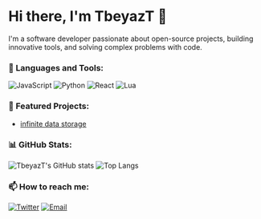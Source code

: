 # Hi there, I'm TbeyazT 👋

I'm a software developer passionate about open-source projects, building innovative tools, and solving complex problems with code.

### 🔧 Languages and Tools:
![JavaScript](https://img.shields.io/badge/-JavaScript-000?&logo=JavaScript)
![Python](https://img.shields.io/badge/-Python-000?&logo=Python)
![React](https://img.shields.io/badge/-React-000?&logo=React)
![Lua](https://img.shields.io/badge/-Lua-000?&logo=Lua)

### 🚀 Featured Projects:
- [infinite data storage](https://github.com/TbeyazT/stealing-discords-data.git)

### 📊 GitHub Stats:
![TbeyazT's GitHub stats](https://github-readme-stats.vercel.app/api?username=TbeyazT&show_icons=true&theme=dark)
![Top Langs](https://github-readme-stats.vercel.app/api/top-langs/?username=TbeyazT&layout=compact&theme=dark)

### 📫 How to reach me:
[![Twitter](https://img.shields.io/badge/Twitter-blue?logo=twitter&logoColor=white)](https://twitter.com/tbeyaz_t)
[![Email](https://img.shields.io/badge/Email-grey?logo=gmail&logoColor=white)](mailto:tbeyazzt@gmail.com)
